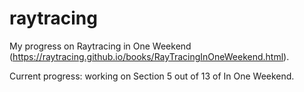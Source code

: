# raytracing
 My progress on Raytracing in One Weekend (https://raytracing.github.io/books/RayTracingInOneWeekend.html).

 Current progress: working on Section 5 out of 13 of In One Weekend.
